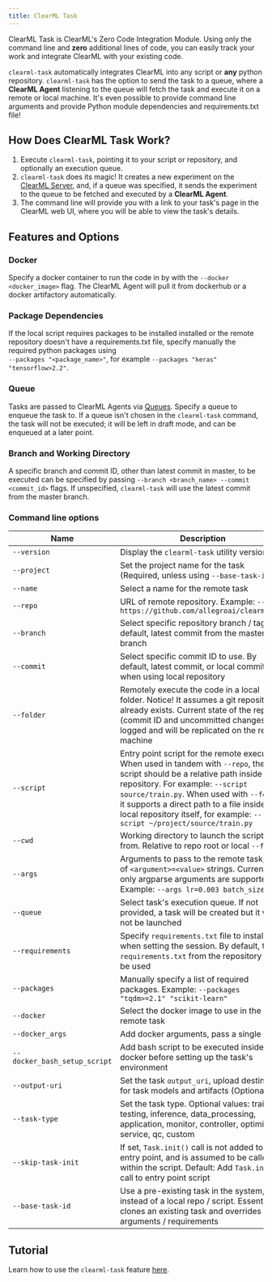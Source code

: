 ```yaml
---
title: ClearML Task
---
```


ClearML Task is ClearML's Zero Code Integration Module. Using only the command line and **zero** additional lines of code, 
you can easily track your work and integrate ClearML with your existing code.

`clearml-task` automatically integrates ClearML into any script or **any** python repository. `clearml-task` has the option 
to send the task to a queue, where a **ClearML Agent** listening to the queue will fetch the task and execute it on a 
remote or local machine. It's even possible to provide command line arguments and provide Python module dependencies and requirements.txt file! 

## How Does ClearML Task Work?

1. Execute `clearml-task`, pointing it to your script or repository, and optionally an execution queue. 
1. `clearml-task` does its magic! It creates a new experiment on the [ClearML Server](../deploying_clearml/clearml_server.md), 
   and, if a queue was specified, it sends the experiment to the queue to be fetched and executed by a **ClearML Agent**.
1. The command line will provide you with a link to your task's page in the ClearML web UI, 
   where you will be able to view the task's details. 
   
## Features and Options
### Docker
Specify a docker container to run the code in by with the `--docker <docker_image>` flag.
The ClearML Agent will pull it from dockerhub or a docker artifactory automatically.

### Package Dependencies
If the local script requires packages to be installed installed or the remote repository doesn't have a requirements.txt file,
specify manually the required python packages using <br/>
`--packages "<package_name>"`, for example `--packages "keras" "tensorflow>2.2"`.

### Queue
Tasks are passed to ClearML Agents via [Queues](../fundamentals/agents_and_queues.md). Specify a queue to enqueue the task to.
If a queue isn't chosen in the `clearml-task` command, the task will not be executed; it will be left in draft mode,
and can be enqueued at a later point. 

### Branch and Working Directory
A specific branch and commit ID, other than latest commit in master, to be executed can be specified by passing
`--branch <branch_name> --commit <commit_id>` flags.
If unspecified, `clearml-task` will use the latest commit from the master branch.

### Command line options

<div className="tbl-cmd">

|Name | Description| Optional |
|---|----|---|
| `--version` | Display the `clearml-task` utility version | <img src="/docs/latest/icons/ico-optional-yes.svg" alt="Yes" className="icon size-md center-md" /> |
| `--project`| Set the project name for the task (Required, unless using `--base-task-id`) | <img src="/docs/latest/icons/ico-optional-no.svg" alt="No" className="icon size-md center-md" /> |
| `--name` | Select a name for the remote task | <img src="/docs/latest/icons/ico-optional-no.svg" alt="No" className="icon size-md center-md" /> |
| `--repo` | URL of remote repository. Example: `--repo https://github.com/allegroai/clearml.git` | <img src="/docs/latest/icons/ico-optional-yes.svg" alt="Yes" className="icon size-md center-md" /> |
| `--branch` | Select specific repository branch / tag. By default, latest commit from the master branch | <img src="/docs/latest/icons/ico-optional-yes.svg" alt="Yes" className="icon size-md center-md" /> |
| `--commit` | Select specific commit ID to use. By default, latest commit, or local commit ID when using local repository | <img src="/docs/latest/icons/ico-optional-yes.svg" alt="Yes" className="icon size-md center-md" /> |
| `--folder` | Remotely execute the code in a local folder. Notice! It assumes a git repository already exists. Current state of the repo (commit ID and uncommitted changes) is logged and will be replicated on the remote machine | <img src="/docs/latest/icons/ico-optional-yes.svg" alt="Yes" className="icon size-md center-md" /> | 
| `--script` | Entry point script for the remote execution. When used in tandem with `--repo`, the script should be a relative path inside the repository. For example: `--script source/train.py`. When used with `--folder`, it supports a direct path to a file inside the local repository itself, for example: `--script ~/project/source/train.py` | <img src="/docs/latest/icons/ico-optional-no.svg" alt="No" className="icon size-md center-md" /> |
| `--cwd` | Working directory to launch the script from. Relative to repo root or local `--folder` | <img src="/docs/latest/icons/ico-optional-yes.svg" alt="Yes" className="icon size-md center-md" /> |
| `--args` | Arguments to pass to the remote task, list of `<argument>=<value>` strings. Currently only argparse arguments are supported. Example: `--args lr=0.003 batch_size=64` | <img src="/docs/latest/icons/ico-optional-yes.svg" alt="Yes" className="icon size-md center-md" /> |
| `--queue` | Select task's execution queue. If not provided, a task will be created but it will not be launched | <img src="/docs/latest/icons/ico-optional-yes.svg" alt="Yes" className="icon size-md center-md" /> |
| `--requirements` | Specify `requirements.txt` file to install when setting the session. By default, the` requirements.txt` from the repository will be used |  <img src="/docs/latest/icons/ico-optional-yes.svg" alt="Yes" className="icon size-md center-md" /> |
| `--packages` | Manually specify a list of required packages. Example: `--packages "tqdm>=2.1" "scikit-learn"` | <img src="/docs/latest/icons/ico-optional-yes.svg" alt="Yes" className="icon size-md center-md" /> |
| `--docker` | Select the docker image to use in the remote task | <img src="/docs/latest/icons/ico-optional-yes.svg" alt="Yes" className="icon size-md center-md" /> |
| `--docker_args` | Add docker arguments, pass a single string | <img src="/docs/latest/icons/ico-optional-yes.svg" alt="Yes" className="icon size-md center-md" /> |
| `--docker_bash_setup_script` | Add bash script to be executed inside the docker before setting up the task's environment | <img src="/docs/latest/icons/ico-optional-yes.svg" alt="Yes" className="icon size-md center-md" /> |
| `--output-uri` | Set the task `output_uri`, upload destination for task models and artifacts (Optional) | <img src="/docs/latest/icons/ico-optional-yes.svg" alt="Yes" className="icon size-md center-md" /> |
| `--task-type` | Set the task type. Optional values: training, testing, inference, data_processing, application, monitor, controller, optimizer, service, qc, custom | <img src="/docs/latest/icons/ico-optional-yes.svg" alt="Yes" className="icon size-md center-md" /> |
| `--skip-task-init` | If set, `Task.init()` call is not added to the entry point, and is assumed to be called within the script. Default: Add `Task.init()` call to entry point script | <img src="/docs/latest/icons/ico-optional-yes.svg" alt="Yes" className="icon size-md center-md" /> |
| `--base-task-id` | Use a pre-existing task in the system, instead of a local repo / script. Essentially clones an existing task and overrides arguments / requirements | <img src="/docs/latest/icons/ico-optional-yes.svg" alt="Yes" className="icon size-md center-md" /> |

</div>

## Tutorial
Learn how to use the `clearml-task` feature [here](../guides/clearml-task/clearml_task_tutorial.md).
